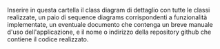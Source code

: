 Inserire in questa cartella il class diagram di dettaglio con tutte le classi realizzate, un paio di sequence diagrams corrispondenti a funzionalità implementate, un eventuale documento che contenga un breve manuale d'uso dell'applicazione, e il nome o indirizzo della repository github che contiene il codice realizzato.